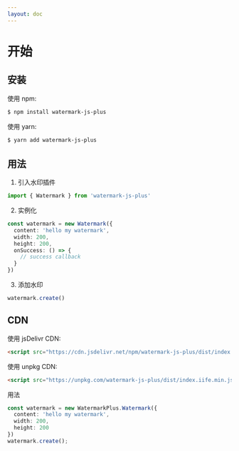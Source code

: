 ```yaml
---
layout: doc
---
```


<el-backtop></el-backtop>

# 开始

## 安装

使用 npm:

```bash
$ npm install watermark-js-plus
```

使用 yarn:

```bash
$ yarn add watermark-js-plus
```


## 用法

1. 引入水印插件
```ts
import { Watermark } from 'watermark-js-plus'
```
2. 实例化
```ts
const watermark = new Watermark({
  content: 'hello my watermark',
  width: 200,
  height: 200,
  onSuccess: () => {
    // success callback
  }
})
```
3. 添加水印
```ts
watermark.create()
```

## CDN

使用 jsDelivr CDN:

```html
<script src="https://cdn.jsdelivr.net/npm/watermark-js-plus/dist/index.iife.min.js"></script>
```

使用 unpkg CDN:

```html
<script src="https://unpkg.com/watermark-js-plus/dist/index.iife.min.js"></script>
```

用法

```ts
const watermark = new WatermarkPlus.Watermark({
  content: 'hello my watermark',
  width: 200,
  height: 200
})
watermark.create();
```
